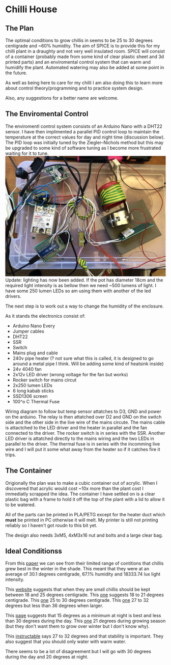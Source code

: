 # Chilli House
## The Plan
The optimal conditions to grow chillis in seems to be 25 to 30 degrees centigrade and ~60% humidity. The aim of SPICE is to provide this for my chilli plant in a draughty and not very well insulated room. SPICE will consist of a container (probably made from some kind of clear plastic sheet and 3d printed parts) and an enviromental control system that can warm and humidify the plant. Automated watering may also be added at some point in the future.

As well as being here to care for my chilli I am also doing this to learn more about control theory/programming and to practice system design.

Also, any suggestions for a better name are welcome.

## The Enviromental Control
The enviromentl control system consists of an Arduino Nano with a DHT22 sensor. I have then implimented a parallel PID control loop to maintain the temperature at the correct values for day and night time (discussion below). The PID loop was initially tuned by the Ziegler–Nichols method but this may be upgraded to some kind of software tuning as I become more frustrated waiting for it to tune.
![The electronics before any casing](images/electronics.JPG)
Update: lighting has now been added. If the pot has diameter 18cm and the required light intensity is as bellow then we need ~500 lumens of light. I have some 250 lumen LEDs so am using them with another of the led drivers.

The next step is to work out a way to change the humidity of the enclosure. 

As it stands the electronics consist of:
- Arduino Nano Every
- Jumper cables
- DHT22
- SSR
- Switch
- Mains plug and cable
- 240v pipe heater (? not sure what this is called, it is designed to go around a metal pipe I think. Will be adding some kind of heatsink inside)
- 24v 4040 fan
- 2x12v LED driver (wrong voltage for the fan but works)
- Rocker switch for mains circut
- 2x250 lumen LEDs
- 6 long kabab sticks
- SSD1306 screen 
- 100^o C Thermal Fuse

Wiring diagram to follow but temp sensor attatches to D3, GND and power on the arduino. The relay is then attatched over D2 and GND on the switch side and the other side in the live wire of the mains circute. The mains cable is attactched to the LED driver and the heater in parallel and the fan connected to the driver. The rocker switch is in series with the SSR. Another LED driver is attatched directly to the mains wiring and the two LEDs in parallel to the driver. The thermal fuse is in series with the incomming live wire and I will put it some what away from the heater so if it catches fire it trips.

## The Container
Origionally the plan was to make a cubic container out of acrylic. When I discovered that acrylic would cost ~10x more than the plant cost I immediatly scrapped the idea. The container I have settled on is a clear plastic bag with a frame to hold it off the top of the plant with a lid to allow it to be watered. 

All of the parts can be printed in PLA/PETG except for the heater duct which **must** be printed in PC otherwise it will melt. My printer is still not printing reliably so I haven't got roudn to this bit yet.

The design also needs 3xM5, 4xM3x16 nut and bolts and a large clear bag.

## Ideal Conditionss
From this [paper](https://academicjournals.org/journal/JHF/article-full-text-pdf/73E1C1341288) we can see from their limited range of contitions that chillis grew best in the winter in the shade. This meant that they were at an average of 30.1 degrees centigrade, 67.1% humidity and 18333.74 lux light intensity.

This [website](https://www.thompson-morgan.com/how-to-grow-chilli-peppers) suggests that when they are small chillis should be kept between 18 and 25 degrees centigrade. This [one](https://www.lovethegarden.com/uk-en/article/how-grow-chillies) suggests 18 to 21 degrees centigrade. This [one](https://verticalveg.org.uk/how-to-grow-chillies-in-containers/) 25 to 30 degrees centigrade. This [one](https://www.southdevonchillifarm.co.uk/how-to/growing-chilli-plants/) 27 to 32 degrees but less than 36 degrees when larger. 

This [page](https://www.rhs.org.uk/advice/profile?pid=664) suggests that 15 degrees as a minimum at night is best and less than 30 degrees during the day. This [one](https://www.greenhousesensation.co.uk/over-wintering-chilli-plants/) 21 degrees during growing season (but they don't want them to grow over winter but I don't know why).

This [instructable](https://www.instructables.com/id/12-Tips-on-Growing-Hot-Chilli-Peppers-in-a-Cold-Cl/) says 27 to 32 degrees and that stability is important. They also suggest that you should only water with warm water. 

There seems to be a lot of disagreement but I will go with 30 degrees during the day and 20 degrees at night.